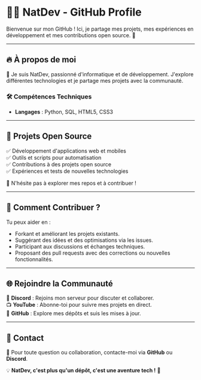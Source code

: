 # 👨‍💻 NatDev - GitHub Profile

Bienvenue sur mon GitHub ! Ici, je partage mes projets, mes expériences en développement et mes contributions open source. 🚀

---

## 🔥 À propos de moi
👋 Je suis NatDev, passionné d'informatique et de développement. J'explore différentes technologies et je partage mes projets avec la communauté.

### 🛠️ Compétences Techniques
- **Langages** : Python, SQL, HTML5, CSS3

---

## 📂 Projets Open Source
✅ Développement d'applications web et mobiles  
✅ Outils et scripts pour automatisation  
✅ Contributions à des projets open source  
✅ Expériences et tests de nouvelles technologies  

🌟 N'hésite pas à explorer mes repos et à contribuer !

---

## 🚀 Comment Contribuer ?
Tu peux aider en :
- Forkant et améliorant les projets existants.
- Suggérant des idées et des optimisations via les issues.
- Participant aux discussions et échanges techniques.
- Proposant des pull requests avec des corrections ou nouvelles fonctionnalités.

---

## 🌐 Rejoindre la Communauté
📢 **Discord** : Rejoins mon serveur pour discuter et collaborer.  
📺 **YouTube** : Abonne-toi pour suivre mes projets en direct.  
🔗 **GitHub** : Explore mes dépôts et suis les mises à jour.

---

## 📧 Contact
📩 Pour toute question ou collaboration, contacte-moi via **GitHub** ou **Discord**.

💡 **NatDev, c'est plus qu'un dépôt, c'est une aventure tech !** 🚀

